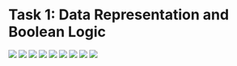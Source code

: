 # Task 1: Data Representation and Boolean Logic 

![](task1.1.png)
![](task1.2.png)
![](task1.3.png)
![](task1.4.png)
![](task1.5.png)
![](task1.6.5.png)
![](task1.7.png)
![](task1.8.png)
![](task1.9.png)
